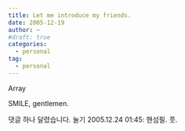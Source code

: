 ```yaml
---
title: Let me introduce my friends.
date: 2005-12-19
author: ~
#draft: true
categories:
  - personal
tag:
  - personal
---
```




Array

SMILE, gentlemen.


 댓글 하나 달렸습니다.
 눌기 2005.12.24 01:45: 
핸섬필. 풋.




